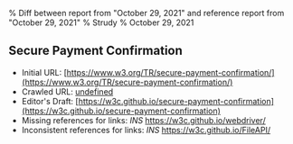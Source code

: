 % Diff between report from "October 29, 2021" and reference report from "October 29, 2021"
% Strudy
% October 29, 2021

## Secure Payment Confirmation

- Initial URL: [https://www.w3.org/TR/secure-payment-confirmation/](https://www.w3.org/TR/secure-payment-confirmation/)
- Crawled URL: [undefined](undefined)
- Editor's Draft: [https://w3c.github.io/secure-payment-confirmation](https://w3c.github.io/secure-payment-confirmation)
- Missing references for links: *INS* https://w3c.github.io/webdriver/
- Inconsistent references for links: *INS* https://w3c.github.io/FileAPI/



